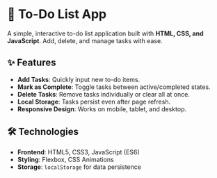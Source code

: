 # 📝 To-Do List App 

A simple, interactive to-do list application built with **HTML, CSS, and JavaScript**. Add, delete, and manage tasks with ease.

## ✨ Features
- **Add Tasks**: Quickly input new to-do items.
- **Mark as Complete**: Toggle tasks between active/completed states.
- **Delete Tasks**: Remove tasks individually or clear all at once.
- **Local Storage**: Tasks persist even after page refresh.
- **Responsive Design**: Works on mobile, tablet, and desktop.

## 🛠️ Technologies
- **Frontend**: HTML5, CSS3, JavaScript (ES6)
- **Styling**: Flexbox, CSS Animations
- **Storage**: `localStorage` for data persistence
